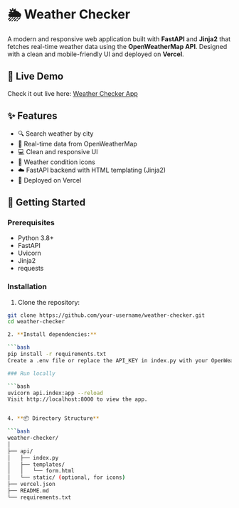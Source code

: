 # 🌦️ Weather Checker

A modern and responsive web application built with **FastAPI** and **Jinja2** that fetches real-time weather data using the **OpenWeatherMap API**. Designed with a clean and mobile-friendly UI and deployed on **Vercel**.

## 🔗 Live Demo
Check it out live here: [Weather Checker App](https://weather-web-api-git-main-christophers-projects-9ac7965f.vercel.app/)

## ✨ Features

- 🔍 Search weather by city
- 📡 Real-time data from OpenWeatherMap
- 💻 Clean and responsive UI
- 🧭 Weather condition icons
- ☁️ FastAPI backend with HTML templating (Jinja2)
- 🚀 Deployed on Vercel

## 🚀 Getting Started

### Prerequisites

- Python 3.8+
- FastAPI
- Uvicorn
- Jinja2
- requests

### Installation

1. Clone the repository:

```bash
git clone https://github.com/your-username/weather-checker.git
cd weather-checker

2. **Install dependencies:**

```bash
pip install -r requirements.txt
Create a .env file or replace the API_KEY in index.py with your OpenWeatherMap API key.

### Run locally

```bash
uvicorn api.index:app --reload
Visit http://localhost:8000 to view the app.


4. **📦 Directory Structure**

```bash
weather-checker/
│
├── api/
│   ├── index.py
│   ├── templates/
│   │   └── form.html
│   └── static/ (optional, for icons)
├── vercel.json
├── README.md
└── requirements.txt
